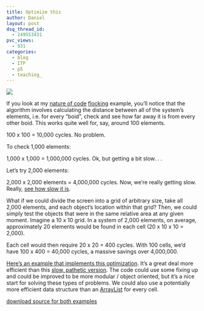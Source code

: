 ```yaml
---
title: Optimize this
author: Daniel
layout: post
dsq_thread_id:
  - 249553431
pvc_views:
  - 931
categories:
  - blog
  - ITP
  - p5
  - teaching_
---
```

<p><img src = "http://shiffman.net/p5/intersection/intersection.jpg"/ class="right"/></p>
<p>If you look at my <a href="http://shiffman.net/teaching/the-nature-of-code/">nature of code</a> <a href="http://shiffman.net/teaching/the-nature-of-code/steering/">flocking</a> example, you&#8217;ll notice that the algorithm involves calculating the distance between all of the system&#8217;s elements, i.e. for every &#8220;boid&#8221;, check and see how far away it is from every other boid.  This works quite well for, say, around 100 elements.</p>
<p>100 x 100 = 10,000 cycles.  No problem.</p>
<p>To check 1,000 elements:</p>
<p>1,000 x 1,000 = 1,000,000 cycles.  Ok, but getting a bit slow. . .</p>
<p>Let&#8217;s try 2,000 elements:</p>
<p>2,000 x 2,000 elements = 4,000,000 cycles.  Now, we&#8217;re really getting slow.  Really, <a href="http://shiffman.net/p5/intersection/slow">see how slow it is</a>.</p>
<p>What if we could divide the screen into a grid of arbitrary size, take all 2,000 elements, and each object&#8217;s location within that grid?  Then, we could simply test the objects that were in the same relative area at any given moment.  Imagine a 10 x 10 grid.   In a system of 2,000 elements, on average, approximately 20 elements would be found in each cell (20 x 10 x 10 = 2,000).</p>
<p>Each cell would then require 20 x 20 = 400 cycles.  With 100 cells, we&#8217;d have 100 x 400 = 40,000 cycles, a massive savings over 4,000,000.  </p>
<p><a href="http://shiffman.net/p5/intersection/fast">Here&#8217;s an example that implements this optimization</a>.  It&#8217;s a great deal more efficient than this <a href="http://shiffman.net/p5/intersection/slow">slow, pathetic version</a>.  The code could use some fixing up and could be improved to be more modular / object oriented, but it&#8217;s a nice start for solving these types of problems.  We could also use a potentially more efficient data structure than an <a href="http://java.sun.com/j2se/1.3/docs/api/java/util/ArrayList.html">ArrayList</a> for every cell.</p>
<p><a href="http://shiffman.net/p5/intersection/intersection.zip">download source for both examples</a></p>
